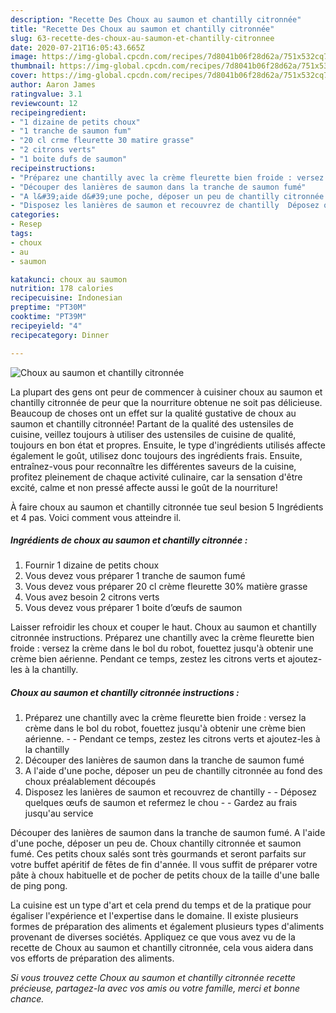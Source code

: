 ```yaml
---
description: "Recette Des Choux au saumon et chantilly citronnée"
title: "Recette Des Choux au saumon et chantilly citronnée"
slug: 63-recette-des-choux-au-saumon-et-chantilly-citronnee
date: 2020-07-21T16:05:43.665Z
image: https://img-global.cpcdn.com/recipes/7d8041b06f28d62a/751x532cq70/choux-au-saumon-et-chantilly-citronnee-photo-principale-de-la-recette.jpg
thumbnail: https://img-global.cpcdn.com/recipes/7d8041b06f28d62a/751x532cq70/choux-au-saumon-et-chantilly-citronnee-photo-principale-de-la-recette.jpg
cover: https://img-global.cpcdn.com/recipes/7d8041b06f28d62a/751x532cq70/choux-au-saumon-et-chantilly-citronnee-photo-principale-de-la-recette.jpg
author: Aaron James
ratingvalue: 3.1
reviewcount: 12
recipeingredient:
- "1 dizaine de petits choux"
- "1 tranche de saumon fum"
- "20 cl crme fleurette 30 matire grasse"
- "2 citrons verts"
- "1 boite dufs de saumon"
recipeinstructions:
- "Préparez une chantilly avec la crème fleurette bien froide : versez la crème dans le bol du robot, fouettez jusqu&#39;à obtenir une crème bien aérienne.  Pendant ce temps, zestez les citrons verts et ajoutez-les à la chantilly"
- "Découper des lanières de saumon dans la tranche de saumon fumé"
- "A l&#39;aide d&#39;une poche, déposer un peu de chantilly citronnée au fond des choux préalablement découpés"
- "Disposez les lanières de saumon et recouvrez de chantilly  Déposez quelques œufs de saumon et refermez le chou  Gardez au frais jusqu&#39;au service"
categories:
- Resep
tags:
- choux
- au
- saumon

katakunci: choux au saumon 
nutrition: 178 calories
recipecuisine: Indonesian
preptime: "PT30M"
cooktime: "PT39M"
recipeyield: "4"
recipecategory: Dinner

---
```



![Choux au saumon et chantilly citronnée](https://img-global.cpcdn.com/recipes/7d8041b06f28d62a/751x532cq70/choux-au-saumon-et-chantilly-citronnee-photo-principale-de-la-recette.jpg)

La plupart des gens ont peur de commencer à cuisiner choux au saumon et chantilly citronnée de peur que la nourriture obtenue ne soit pas délicieuse. Beaucoup de choses ont un effet sur la qualité gustative de choux au saumon et chantilly citronnée! Partant de la qualité des ustensiles de cuisine, veillez toujours à utiliser des ustensiles de cuisine de qualité, toujours en bon état et propres. Ensuite, le type d'ingrédients utilisés affecte également le goût, utilisez donc toujours des ingrédients frais. Ensuite, entraînez-vous pour reconnaître les différentes saveurs de la cuisine, profitez pleinement de chaque activité culinaire, car la sensation d'être excité, calme et non pressé affecte aussi le goût de la nourriture!

<!--inarticleads1-->

À faire choux au saumon et chantilly citronnée tue seul besion 5 Ingrédients et 4 pas. Voici comment vous atteindre il.

##### Ingrédients de choux au saumon et chantilly citronnée :

1. Fournir 1 dizaine de petits choux
1. Vous devez vous préparer 1 tranche de saumon fumé
1. Vous devez vous préparer 20 cl crème fleurette 30% matière grasse
1. Vous avez besoin 2 citrons verts
1. Vous devez vous préparer 1 boite d’œufs de saumon


Laisser refroidir les choux et couper le haut. Choux au saumon et chantilly citronnée instructions. Préparez une chantilly avec la crème fleurette bien froide : versez la crème dans le bol du robot, fouettez jusqu&#39;à obtenir une crème bien aérienne. Pendant ce temps, zestez les citrons verts et ajoutez-les à la chantilly. 

<!--inarticleads2-->

##### Choux au saumon et chantilly citronnée instructions :

1. Préparez une chantilly avec la crème fleurette bien froide : versez la crème dans le bol du robot, fouettez jusqu&#39;à obtenir une crème bien aérienne. -  - Pendant ce temps, zestez les citrons verts et ajoutez-les à la chantilly
1. Découper des lanières de saumon dans la tranche de saumon fumé
1. A l&#39;aide d&#39;une poche, déposer un peu de chantilly citronnée au fond des choux préalablement découpés
1. Disposez les lanières de saumon et recouvrez de chantilly -  - Déposez quelques œufs de saumon et refermez le chou -  - Gardez au frais jusqu&#39;au service


Découper des lanières de saumon dans la tranche de saumon fumé. A l&#39;aide d&#39;une poche, déposer un peu de. Choux chantilly citronnée et saumon fumé. Ces petits choux salés sont très gourmands et seront parfaits sur votre buffet apéritif de fêtes de fin d&#39;année. Il vous suffit de préparer votre pâte à choux habituelle et de pocher de petits choux de la taille d&#39;une balle de ping pong. 

<!--inarticleads1-->

<p>
La cuisine est un type d'art et cela prend du temps et de la pratique pour égaliser l'expérience et l'expertise dans le domaine. Il existe plusieurs formes de préparation des aliments et également plusieurs types d'aliments provenant de diverses sociétés. Appliquez ce que vous avez vu de la recette de Choux au saumon et chantilly citronnée, cela vous aidera dans vos efforts de préparation des aliments.
</p>

<p>
<i>Si vous trouvez cette Choux au saumon et chantilly citronnée recette précieuse, partagez-la avec vos amis ou votre famille, merci et bonne chance.</i>
</p>
